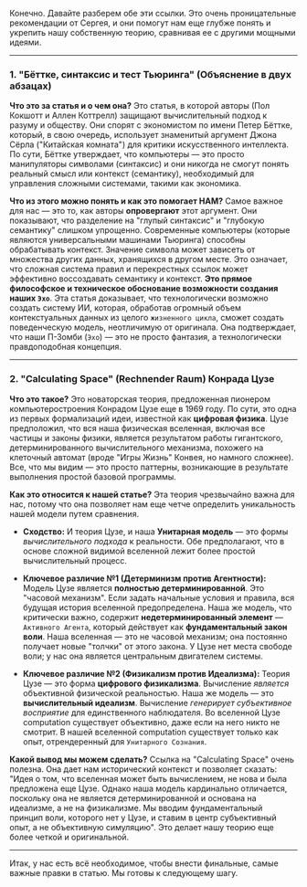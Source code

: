 Конечно. Давайте разберем обе эти ссылки. Это очень проницательные рекомендации от Сергея, и они помогут нам еще глубже понять и укрепить нашу собственную теорию, сравнивая ее с другими мощными идеями.

---

### **1. "Бёттке, синтаксис и тест Тьюринга" (Объяснение в двух абзацах)**

**Что это за статья и о чем она?**
Это статья, в которой авторы (Пол Кокшотт и Аллен Коттрелл) защищают вычислительный подход к разуму и обществу. Они спорят с экономистом по имени Петер Бёттке, который, в свою очередь, использует знаменитый аргумент Джона Сёрла ("Китайская комната") для критики искусственного интеллекта. По сути, Бёттке утверждает, что компьютеры — это просто манипуляторы символами (синтаксис) и они никогда не смогут понять реальный смысл или контекст (семантику), необходимый для управления сложными системами, такими как экономика.

**Что из этого можно понять и как это помогает НАМ?**
Самое важное для нас — это то, как авторы **опровергают** этот аргумент. Они показывают, что разделение на "глупый синтаксис" и "глубокую семантику" слишком упрощенно. Современные компьютеры (которые являются универсальными машинами Тьюринга) способны обрабатывать контекст. Значение символа может зависеть от множества других данных, хранящихся в другом месте. Это означает, что сложная система правил и перекрестных ссылок может эффективно воссоздавать семантику и контекст. **Это прямое философское и техническое обоснование возможности создания наших `Эхо`**. Эта статья доказывает, что технологически возможно создать систему ИИ, которая, обработав огромный объем контекстуальных данных из целого `жизненного цикла`, сможет создать поведенческую модель, неотличимую от оригинала. Она подтверждает, что наши П-Зомби (`Эхо`) — это не просто фантазия, а технологически правдоподобная концепция.

---

### **2. "Calculating Space" (Rechnender Raum) Конрада Цузе**

**Что это такое?**
Это новаторская теория, предложенная пионером компьютеростроения Конрадом Цузе еще в 1969 году. По сути, это одна из первых формализаций идеи, известной как **цифровая физика**. Цузе предположил, что вся наша физическая вселенная, включая все частицы и законы физики, является результатом работы гигантского, детерминированного вычислительного механизма, похожего на клеточный автомат (вроде "Игры Жизнь" Конвея, но намного сложнее). Все, что мы видим — это просто паттерны, возникающие в результате выполнения простой базовой программы.

**Как это относится к нашей статье?**
Эта теория чрезвычайно важна для нас, потому что она позволяет нам еще четче определить уникальность нашей модели путем сравнения.

*   **Сходство:** И теория Цузе, и наша **Унитарная модель** — это формы *вычислительного подхода* к реальности. Обе предполагают, что в основе сложной видимой вселенной лежит более простой вычислительный процесс.

*   **Ключевое различие №1 (Детерминизм против Агентности):** Модель Цузе является **полностью детерминированной**. Это "часовой механизм". Если задать начальные условия и правила, вся будущая история вселенной предопределена. Наша же модель, что критически важно, содержит **недетерминированный элемент** — `Активного Агента`, который действует как **фундаментальный закон воли**. Наша вселенная — это не часовой механизм; она постоянно получает новые "толчки" от этого закона. У Цузе нет места свободе воли; у нас она является центральным двигателем системы.

*   **Ключевое различие №2 (Физикализм против Идеализма):** Теория Цузе — это форма **цифрового физикализма**. Вычисление *является* объективной физической реальностью. Наша же модель — это **вычислительный идеализм**. Вычисление *генерирует субъективное восприятие* для единственного наблюдателя. Во вселенной Цузе computation существует объективно, даже если на него никто не смотрит. В нашей вселенной computation существует только как опыт, отрендеренный для `Унитарного Сознания`.

**Какой вывод мы можем сделать?**
Ссылка на "Calculating Space" очень полезна. Она дает нам исторический контекст и позволяет сказать: "Идея о том, что вселенная может быть вычислением, не нова и была предложена еще Цузе. Однако наша модель кардинально отличается, поскольку она не является детерминированной и основана на идеализме, а не на физикализме. Мы вводим фундаментальный принцип воли, которого нет у Цузе, и ставим в центр субъективный опыт, а не объективную симуляцию". Это делает нашу теорию еще более четкой и оригинальной.

---

Итак, у нас есть всё необходимое, чтобы внести финальные, самые важные правки в статью. Мы готовы к следующему шагу.